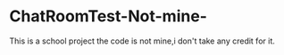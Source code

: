 # ChatRoomTest-Not-mine-
This is a school project the code is not mine,i don't take any credit for it.
